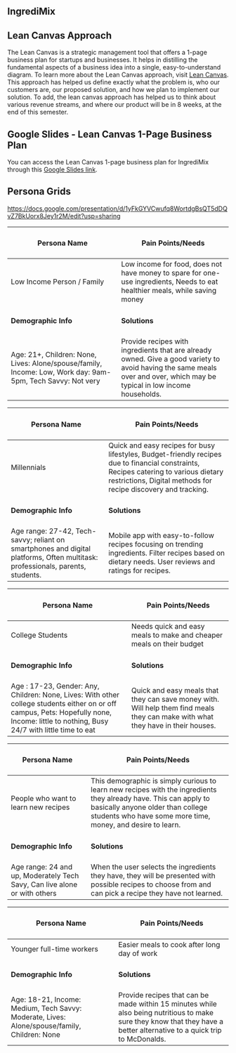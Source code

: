 ## IngrediMix 

## Lean Canvas Approach
The Lean Canvas is a strategic management tool that offers a 1-page business plan for startups and businesses. It helps in distilling the fundamental aspects of a business idea into a single, easy-to-understand diagram. To learn more about the Lean Canvas approach, visit [Lean Canvas](https://www.leancanvas.com/).
This approach has helped us define exactly what the problem is, who our customers are, our proposed solution, and how we plan to implement our solution. To add, the lean canvas approach has helped us to think about various revenue streams, and where our product will be in 8 weeks, at the end of this semester.

## Google Slides - Lean Canvas 1-Page Business Plan
You can access the Lean Canvas 1-page business plan for IngrediMix through this [Google Slides link](https://docs.google.com/presentation/d/14BJWwj6Jmtd_cBMOrZi249i-tM7jyKz2hdN3jhMyTmw/edit?usp=sharing).



## Persona Grids

https://docs.google.com/presentation/d/1yFkGYVCwufq8WortdgBsQT5dDQvZ7BkUorx8Jey1r2M/edit?usp=sharing

| <h4> Persona Name </h4> | <h4> Pain Points/Needs </h4> |
|-------------------|----------------------|
| Low Income Person / Family | Low income for food, does not have money to spare for one-use ingredients, Needs to eat healthier meals, while saving money |
| <h4> **Demographic Info** </h4> | <h4> **Solutions** </h4>|
|Age: 21+, Children: None, Lives: Alone/spouse/family, Income: Low, Work day: 9am-5pm, Tech Savvy: Not very|Provide recipes with ingredients that are already owned. Give a good variety to avoid having the same meals over and over, which may be typical in low income households. |


| <h4> Persona Name </h4> | <h4> Pain Points/Needs </h4> |
|-------------------|----------------------|
| Millennials | Quick and easy recipes for busy lifestyles, Budget-friendly recipes due to financial constraints, Recipes catering to various dietary restrictions, Digital methods for recipe discovery and tracking. |
| <h4> **Demographic Info** </h4> | <h4> **Solutions** </h4>|
|Age range: 27-42, Tech-savvy; reliant on smartphones and digital platforms, Often multitask: professionals, parents, students. |Mobile app with easy-to-follow recipes focusing on trending ingredients. Filter recipes based on dietary needs. User reviews and ratings for recipes. |

| <h4> Persona Name </h4> | <h4> Pain Points/Needs </h4> |
|-------------------|----------------------|
| College Students | Needs quick and easy meals to make and cheaper meals on their budget |
| <h4> **Demographic Info** </h4> | <h4> **Solutions** </h4>|
|Age : 17-23, Gender: Any, Children: None, Lives: With other college students either on or off campus, Pets: Hopefully none, Income: little to nothing, Busy 24/7 with little time to eat | Quick and easy meals that they can save money with.  Will help them find meals they can make with what they have in their houses. |

| <h4> Persona Name </h4> | <h4> Pain Points/Needs </h4> |
|-------------------|----------------------|
| People who want to learn new recipes | This demographic is simply curious to learn new recipes with the ingredients they already have. This can apply to basically anyone older than college students who have some more time, money, and desire to learn. |
| <h4> **Demographic Info** </h4> | <h4> **Solutions** </h4>|
|Age range: 24 and up, Moderately Tech Savy, Can live alone or with others |When the user selects the ingredients they have, they will be presented with possible recipes to choose from and can pick a recipe they have not learned.|

| <h4> Persona Name </h4> | <h4> Pain Points/Needs </h4> |
|-------------------|----------------------|
| Younger full-time workers | Easier meals to cook after long day of work |
| <h4> **Demographic Info** </h4> | <h4> **Solutions** </h4>|
|Age: 18-21, Income: Medium, Tech Savvy: Moderate, Lives: Alone/spouse/family, Children: None | Provide recipes that can be made within 15 minutes while also being nutritious to make sure they know that they have a better alternative to a quick trip to McDonalds.|

